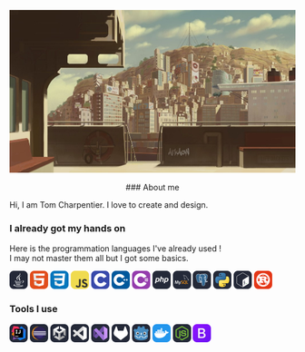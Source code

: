 ![Background Image from Lastman](https://github.com/ArkAow/ArkAow/blob/main/ImgLastmanProfileBanner.jpg?raw=true)

<p align="center">### About me</p>
Hi, I am Tom Charpentier.  
I love to create and design.

### I already got my hands on
Here is the programmation languages I've already used !  
I may not master them all but I got some basics.  

<img src="https://github.com/tandpfun/skill-icons/blob/main/icons/Java-Dark.svg" width="32"> <img src="https://github.com/tandpfun/skill-icons/blob/main/icons/HTML.svg" width="32"> <img src="https://github.com/tandpfun/skill-icons/blob/main/icons/CSS.svg" width="32"> <img src="https://github.com/tandpfun/skill-icons/blob/main/icons/JavaScript.svg" width="32"> <img src="https://github.com/tandpfun/skill-icons/blob/main/icons/C.svg" width="32"> <img src="https://github.com/tandpfun/skill-icons/blob/main/icons/CPP.svg" width="32"> <img src="https://github.com/tandpfun/skill-icons/blob/main/icons/CS.svg" width="32"> <img src="https://github.com/tandpfun/skill-icons/blob/main/icons/PHP-Dark.svg" width="32"> <img src="https://github.com/tandpfun/skill-icons/blob/main/icons/MySQL-Dark.svg" width="32"> <img src="https://github.com/tandpfun/skill-icons/blob/main/icons/PostgreSQL-Dark.svg" width="32"> <img src="https://github.com/tandpfun/skill-icons/blob/main/icons/Python-Dark.svg" width="32"> <img src="https://github.com/tandpfun/skill-icons/blob/main/icons/Bash-Dark.svg" width="32"> <img src="https://github.com/tandpfun/skill-icons/blob/main/icons/Rust.svg" width="32">

### Tools I use
<img src="https://github.com/tandpfun/skill-icons/blob/main/icons/Idea-Dark.svg" width="32"> <img src="https://github.com/tandpfun/skill-icons/blob/main/icons/Eclipse-Dark.svg" width="32"> <img src="https://github.com/tandpfun/skill-icons/blob/main/icons/Unity-Dark.svg" width="32"> <img src="https://github.com/tandpfun/skill-icons/blob/main/icons/VSCode-Dark.svg" width="32"> <img src="https://github.com/tandpfun/skill-icons/blob/main/icons/VisualStudio-Dark.svg" width="32"> <img src="https://github.com/tandpfun/skill-icons/blob/main/icons/GitLab-Dark.svg" width="32"> <img src="https://github.com/tandpfun/skill-icons/blob/main/icons/Godot-Dark.svg" width="32"> <img src="https://github.com/tandpfun/skill-icons/blob/main/icons/Docker.svg" width="32">  <img src="https://github.com/tandpfun/skill-icons/blob/main/icons/NodeJS-Dark.svg" width="32"> <img src="https://github.com/tandpfun/skill-icons/blob/main/icons/Bootstrap.svg" width="32"> 
